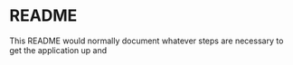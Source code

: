 # README

This README would normally document whatever steps are necessary to get the
application up and
